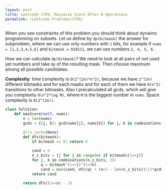 ```yaml
---
layout: post
title: Leetcode 1799. Maximize Score After N Operations
permalink: /Leetcode Problems/1799/
---
```


When you see constraints of this problem you should think about dynaimc programming on subsets. Let us define by `dp(bitmask)` the answer for subproblem, where we can use only numbers with `1` bits, for example if `nums = [1,2,3,4,5,6]` and `bitmask = 010111`, we can use numbers `2, 4, 5, 6`.

How we can calculate `dp(bitmask)`? We need to look at all pairs of not used yet numbers and take `dp` of the resulting mask. Then choose maximum among all possible candidates.

**Complexity**: time complexity is `O(2^(2n)*n^2)`, because we have `2^(2n)` different bitmasks and for each masks and for each of them we have `O(n^2)` transitions to other bitmasks. Also I precalculated all gcds, which will give you complexity `O(n^2*log M)`, where `M` is the biggest number in `nums`. Space complexity is `O(2^(2n))`.

```python
class Solution:
    def maxScore(self, nums):
        n = len(nums)
        gcds = {(j, k): gcd(nums[j], nums[k]) for j, k in combinations(range(n), 2)}

        @lru_cache(None)
        def dfs(bitmask):
            if bitmask == 0: return 0
            
            cand = 0
            n_z_bits = [j for j in range(n) if bitmask&(1<<j)]
            for j, k in combinations(n_z_bits, 2):
                q = bitmask^(1<<j)^(1<<k)
                cand = max(cand, dfs(q) + (n+2 - len(n_z_bits))//2*gcds[j, k])
            return cand

        return dfs((1<<n) - 1)
```
